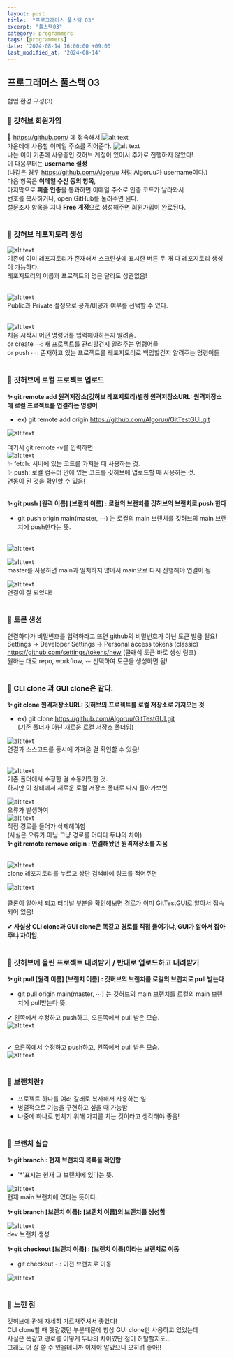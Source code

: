 ```yaml
---
layout: post
title:  "프로그래머스 풀스택 03"
excerpt: "풀스택03"
category: programmers
tags: [programmers]
date: '2024-08-14 16:00:00 +09:00'
last_modified_at: '2024-08-14'
---
```


## 프로그래머스 풀스택 03
협업 환경 구성(3)

### 🌊 깃허브 회원가입

💫 https://github.com/ 에 접속해서
![alt text](img/image-28.png)<br>
가운데에 사용할 이메일 주소를 적어준다.
![alt text](img/image-29.png)<br>
나는 이미 기존에 사용중인 깃허브 계정이 있어서 추가로 진행하지 않았다!<br>
이 다음부터는 **username 설정**<br>
(나같은 경우 https://github.com/Algoruu 처럼 Algoruu가 username이다.)<br>
다음 항목은 **이메일 수신 동의 항목**,<br>
마지막으로 **퍼즐 인증**을 통과하면 이메일 주소로 인증 코드가 날라와서<br>
번호를 복사하거나, open GitHub를 눌러주면 된다. <br>
설문조사 항목을 지나 **Free 계정**으로 생성해주면 회원가입이 완료된다. <br><br/>

### 🌊 깃허브 레포지토리 생성

![alt text](img/image-30.png)<br>
기존에 이미 레포지토리가 존재해서 스크린샷에 표시한 버튼 두 개 다 레포지토리 생성이 가능하다.<br>
레포지토리의 이름과 프로젝트의 명은 달라도 상관없음!<br><br/>

![alt text](img/image-31.png)<br>
Public과 Private 설정으로 공개/비공개 여부를 선택할 수 있다.<br><br/>

![alt text](img/image-32.png)<br>
처음 시작시 어떤 명령어를 입력해야하는지 알려줌.<br>
or create ⋯: 새 프로젝트를 관리할건지 알려주는 명령어들<br>
or push ⋯: 존재하고 있는 프로젝트를 레포지토리로 백업할건지 알려주는 명령어들<br><br/>

### 🌊 깃허브에 로컬 프로젝트 업로드

**✨ git remote add 원격저장소(깃허브 레포지토리)별칭 원격저장소URL: 원격저장소에 로컬 프로젝트를 연결하는 명령어**<br>
- ex) git remote add origin https://github.com/Algoruu/GitTestGUI.git<br>

![alt text](img/image-33.png)<br>

여기서 git remote -v를 입력하면<br>
![alt text](img/image-34.png)<br>
✨ fetch: 서버에 있는 코드를 가져올 때 사용하는 것.<br>
✨ push: 로컬 컴퓨터 안에 있는 코드를 깃허브에 업로드할 때 사용하는 것.<br>
연동이 된 것을 확인할 수 있음!<br><br/>

**✨ git push [원격 이름] [브랜치 이름] : 로컬의 브랜치를 깃허브의 브랜치로 push 한다**<br>
-  git push origin main(master, ⋯) 는 로컬의 main 브랜치를 깃허브의 main 브랜치에 push한다는 뜻.<br><br/>

![alt text](img/image-35.png)<br>


![alt text](img/image-36.png)<br>
master를 사용하면 main과 일치하지 않아서 main으로 다시 진행해야 연결이 됨.<br>

![alt text](img/image-37.png)<br>
연결이 잘 되었다!<br><br/>

### 🌊 토큰 생성

연결하다가 비밀번호를 입력하라고 뜨면 github의 비밀번호가 아닌 토큰 발급 필요!<br>
Settings -> Developer Settings -> Personal access tokens (classic)<br>
https://github.com/settings/tokens/new (클래식 토큰 바로 생성 링크)<br>
원하는 대로 repo, workflow, ⋯ 선택하여 토큰을 생성하면 됨!<br><br/>

### 🌊 CLI clone 과 GUI clone은 같다.

**✨ git clone 원격저장소URL: 깃허브의 프로젝트를 로컬 저장소로 가져오는 것**<br>
- ex) git clone https://github.com/Algoruu/GitTestGUI.git<br>
(기존 폴더가 아닌 새로운 로컬 저장소 폴더임)<br>

![alt text](img/image-38.png)<br>
연결과 소스코드를 동시에 가져온 걸 확인할 수 있음!<br><br/>

![alt text](img/image-39.png)<br>
기존 폴더에서 수정한 걸 수동커밋한 것.<br>
하지만 이 상태에서 새로운 로컬 저장소 폴더로 다시 돌아가보면<br>

![alt text](img/image-40.png)<br>
오류가 발생하여<br>
![alt text](img/image-41.png)<br>
직접 경로를 들어가 삭제해야함<br>
(사실은 오류가 아님 그냥 경로를 어디다 두냐의 차이)<br>
**✨ git remote remove origin : 연결해놨던 원격저장소를 지움**<br><br/>

![alt text](img/image-42.png)<br>
clone 레포지토리를 누르고 상단 검색바에 링크를 적어주면<br>

![alt text](img/image-43.png)<br><br/>
클론이 알아서 되고 터미널 부분을 확인해보면 경로가 이미 GitTestGUI로 알아서 접속되어 있음!<br>

**✔ 사실상 CLI clone과 GUI clone은 똑같고 경로를 직접 들어가냐, GUI가 알아서 잡아주냐 차이임.**<br><br/>

### 🌊 깃허브에 올린 프로젝트 내려받기 / 반대로 업로드하고 내려받기

**✨ git pull [원격 이름] [브랜치 이름] : 깃허브의 브랜치를 로컬의 브랜치로 pull 받는다**<br>
- git pull origin main(master, ⋯) 는 깃허브의 main 브랜치를 로컬의 main 브랜치에 pull받는다 뜻.<br>

✔ 왼쪽에서 수정하고 push하고, 오른쪽에서 pull 받은 모습.<br>
![alt text](img/image-44.png)<br><br/>

✔ 오른쪽에서 수정하고 push하고, 왼쪽에서 pull 받은 모습.<br>
![alt text](img/image-45.png)<br><br/>


### 🌊 브랜치란?

- 프로젝트 하나를 여러 갈래로 복사해서 사용하는 일<br>
- 병렬적으로 기능을 구현하고 싶을 때 가능함<br>
- 나중에 하나로 합치기 위해 가지를 치는 것이라고 생각해야 좋음!<br><br/>

### 🌊 브랜치 실습

**✨ git branch : 현재 브랜치의 목록을 확인함**<br>
- '*'표시는 현재 그 브랜치에 있다는 뜻.<br>

![alt text](img/image-46.png)<br>
현재 main 브랜치에 있다는 뜻이다.<br>

**✨ git branch [브랜치 이름]: [브랜치 이름]의 브랜치를 생성함**<br>

![alt text](img/image-47.png)<br>
dev 브랜치 생성<br>

**✨ git checkout [브랜치 이름] : [브랜치 이름]이라는 브랜치로 이동**<br>
- git checkout - : 이전 브랜치로 이동<br>
  
![alt text](img/image-48.png)<br><br/>

### 🌊 느낀 점

깃허브에 관해 자세히 가르쳐주셔서 좋았다!<br>
CLI clone할 때 헷갈렸던 부분때문에 항상 GUI clone만 사용하고 있었는데<br>
사실은 똑같고 경로를 어떻게 두냐의 차이였단 점이 허탈할지도...<br>
그래도 더 잘 쓸 수 있을테니까 이제야 알았으니 오히려 좋아!!<br>




